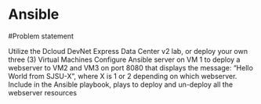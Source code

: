 # Ansible

#Problem statement


Utilize the Dcloud DevNet Express Data Center v2 lab, or deploy your own three (3) Virtual Machines
Configure Ansible server on VM 1 to deploy a webserver to VM2 and VM3 on port 8080 that displays the message: “Hello World from SJSU-X”, where X is 1 or 2 depending on which webserver.
Include in the Ansible playbook, plays to deploy and un-deploy all the webserver resources

